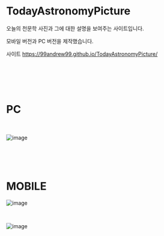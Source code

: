 # TodayAstronomyPicture

오늘의 천문학 사진과 그에 대한 설명을 보여주는 사이트입니다.

모바일 버전과 PC 버전을 제작했습니다.

사이트 https://99andrew99.github.io/TodayAstronomyPicture/

<br/><br/><br/><br/>


# PC  
<br/>

![image](https://github.com/99andrew99/TodayAstronomyPicture/assets/66951806/0c4cdc29-9bdb-48d3-95ae-0a73529b6938)

<br/><br/><br/>

# MOBILE
![image](https://github.com/99andrew99/TodayAstronomyPicture/assets/66951806/a9bf3a1f-d23a-462e-a794-42339eaa4b4a)

<br />

![image](https://github.com/99andrew99/TodayAstronomyPicture/assets/66951806/c75a2d48-e394-462a-8251-df0deda96ef1)


